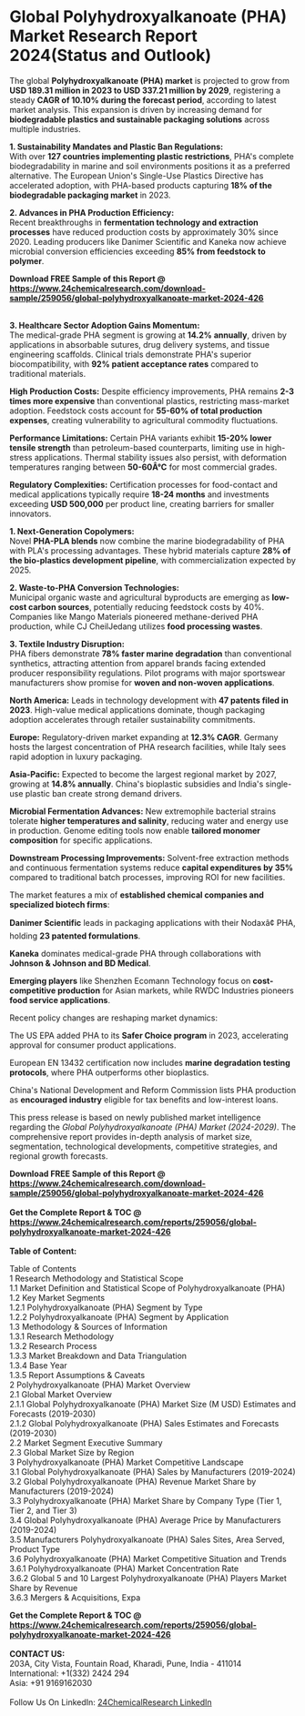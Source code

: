 <h1>Global Polyhydroxyalkanoate (PHA) Market Research Report 2024(Status and Outlook)</h1><p>The global <strong>Polyhydroxyalkanoate (PHA) market</strong> is projected to grow from <strong>USD 189.31 million in 2023 to USD 337.21 million by 2029</strong>, registering a steady <strong>CAGR of 10.10% during the forecast period</strong>, according to latest market analysis. This expansion is driven by increasing demand for <strong>biodegradable plastics and sustainable packaging solutions</strong> across multiple industries.</p><p><strong>1. Sustainability Mandates and Plastic Ban Regulations:</strong><br>
With over <strong>127 countries implementing plastic restrictions</strong>, PHA's complete biodegradability in marine and soil environments positions it as a preferred alternative. The European Union's Single-Use Plastics Directive has accelerated adoption, with PHA-based products capturing <strong>18% of the biodegradable packaging market</strong> in 2023.</p><p><strong>2. Advances in PHA Production Efficiency:</strong><br>
Recent breakthroughs in <strong>fermentation technology and extraction processes</strong> have reduced production costs by approximately 30% since 2020. Leading producers like Danimer Scientific and Kaneka now achieve microbial conversion efficiencies exceeding <strong>85% from feedstock to polymer</strong>.</p><div><b>Download FREE Sample of this Report @ 
            <a href="https://www.24chemicalresearch.com/download-sample/259056/global-polyhydroxyalkanoate-market-2024-426">
            https://www.24chemicalresearch.com/download-sample/259056/global-polyhydroxyalkanoate-market-2024-426</a></b></div><br><p><strong>3. Healthcare Sector Adoption Gains Momentum:</strong><br>
The medical-grade PHA segment is growing at <strong>14.2% annually</strong>, driven by applications in absorbable sutures, drug delivery systems, and tissue engineering scaffolds. Clinical trials demonstrate PHA's superior biocompatibility, with <strong>92% patient acceptance rates</strong> compared to traditional materials.</p><p><strong>High Production Costs:</strong> Despite efficiency improvements, PHA remains <strong>2-3 times more expensive</strong> than conventional plastics, restricting mass-market adoption. Feedstock costs account for <strong>55-60% of total production expenses</strong>, creating vulnerability to agricultural commodity fluctuations.</p><p><strong>Performance Limitations:</strong> Certain PHA variants exhibit <strong>15-20% lower tensile strength</strong> than petroleum-based counterparts, limiting use in high-stress applications. Thermal stability issues also persist, with deformation temperatures ranging between <strong>50-60Â°C</strong> for most commercial grades.</p><p><strong>Regulatory Complexities:</strong> Certification processes for food-contact and medical applications typically require <strong>18-24 months</strong> and investments exceeding <strong>USD 500,000</strong> per product line, creating barriers for smaller innovators.</p><p><strong>1. Next-Generation Copolymers:</strong><br>
Novel <strong>PHA-PLA blends</strong> now combine the marine biodegradability of PHA with PLA's processing advantages. These hybrid materials capture <strong>28% of the bio-plastics development pipeline</strong>, with commercialization expected by 2025.</p><p><strong>2. Waste-to-PHA Conversion Technologies:</strong><br>
Municipal organic waste and agricultural byproducts are emerging as <strong>low-cost carbon sources</strong>, potentially reducing feedstock costs by 40%. Companies like Mango Materials pioneered methane-derived PHA production, while CJ CheilJedang utilizes <strong>food processing wastes</strong>.</p><p><strong>3. Textile Industry Disruption:</strong><br>
PHA fibers demonstrate <strong>78% faster marine degradation</strong> than conventional synthetics, attracting attention from apparel brands facing extended producer responsibility regulations. Pilot programs with major sportswear manufacturers show promise for <strong>woven and non-woven applications</strong>.</p><p><strong>North America:</strong> Leads in technology development with <strong>47 patents filed in 2023</strong>. High-value medical applications dominate, though packaging adoption accelerates through retailer sustainability commitments.</p><p><strong>Europe:</strong> Regulatory-driven market expanding at <strong>12.3% CAGR</strong>. Germany hosts the largest concentration of PHA research facilities, while Italy sees rapid adoption in luxury packaging.</p><p><strong>Asia-Pacific:</strong> Expected to become the largest regional market by 2027, growing at <strong>14.8% annually</strong>. China's bioplastic subsidies and India's single-use plastic ban create strong demand drivers.</p><p><strong>Microbial Fermentation Advances:</strong> New extremophile bacterial strains tolerate <strong>higher temperatures and salinity</strong>, reducing water and energy use in production. Genome editing tools now enable <strong>tailored monomer composition</strong> for specific applications.</p><p><strong>Downstream Processing Improvements:</strong> Solvent-free extraction methods and continuous fermentation systems reduce <strong>capital expenditures by 35%</strong> compared to traditional batch processes, improving ROI for new facilities.</p><p>The market features a mix of <strong>established chemical companies and specialized biotech firms</strong>:</p><p><strong>Danimer Scientific</strong> leads in packaging applications with their Nodaxâ¢ PHA, holding <strong>23 patented formulations</strong>.</p><p><strong>Kaneka</strong> dominates medical-grade PHA through collaborations with <strong>Johnson &amp; Johnson and BD Medical</strong>.</p><p><strong>Emerging players</strong> like Shenzhen Ecomann Technology focus on <strong>cost-competitive production</strong> for Asian markets, while RWDC Industries pioneers <strong>food service applications</strong>.</p><p>Recent policy changes are reshaping market dynamics:</p><p>The US EPA added PHA to its <strong>Safer Choice program</strong> in 2023, accelerating approval for consumer product applications.</p><p>European EN 13432 certification now includes <strong>marine degradation testing protocols</strong>, where PHA outperforms other bioplastics.</p><p>China's National Development and Reform Commission lists PHA production as <strong>encouraged industry</strong> eligible for tax benefits and low-interest loans.</p><p>This press release is based on newly published market intelligence regarding the <em>Global Polyhydroxyalkanoate (PHA) Market (2024-2029)</em>. The comprehensive report provides in-depth analysis of market size, segmentation, technological developments, competitive strategies, and regional growth forecasts.</p><div><b>Download FREE Sample of this Report @ 
            <a href="https://www.24chemicalresearch.com/download-sample/259056/global-polyhydroxyalkanoate-market-2024-426">
            https://www.24chemicalresearch.com/download-sample/259056/global-polyhydroxyalkanoate-market-2024-426</a></b></div><br><div><b>Get the Complete Report & TOC @ 
            <a href="https://www.24chemicalresearch.com/reports/259056/global-polyhydroxyalkanoate-market-2024-426">
            https://www.24chemicalresearch.com/reports/259056/global-polyhydroxyalkanoate-market-2024-426</a></b></div><br>
            <b>Table of Content:</b><p>Table of Contents<br />
1 Research Methodology and Statistical Scope<br />
1.1 Market Definition and Statistical Scope of Polyhydroxyalkanoate (PHA)<br />
1.2 Key Market Segments<br />
1.2.1 Polyhydroxyalkanoate (PHA) Segment by Type<br />
1.2.2 Polyhydroxyalkanoate (PHA) Segment by Application<br />
1.3 Methodology & Sources of Information<br />
1.3.1 Research Methodology<br />
1.3.2 Research Process<br />
1.3.3 Market Breakdown and Data Triangulation<br />
1.3.4 Base Year<br />
1.3.5 Report Assumptions & Caveats<br />
2 Polyhydroxyalkanoate (PHA) Market Overview<br />
2.1 Global Market Overview<br />
2.1.1 Global Polyhydroxyalkanoate (PHA) Market Size (M USD) Estimates and Forecasts (2019-2030)<br />
2.1.2 Global Polyhydroxyalkanoate (PHA) Sales Estimates and Forecasts (2019-2030)<br />
2.2 Market Segment Executive Summary<br />
2.3 Global Market Size by Region<br />
3 Polyhydroxyalkanoate (PHA) Market Competitive Landscape<br />
3.1 Global Polyhydroxyalkanoate (PHA) Sales by Manufacturers (2019-2024)<br />
3.2 Global Polyhydroxyalkanoate (PHA) Revenue Market Share by Manufacturers (2019-2024)<br />
3.3 Polyhydroxyalkanoate (PHA) Market Share by Company Type (Tier 1, Tier 2, and Tier 3)<br />
3.4 Global Polyhydroxyalkanoate (PHA) Average Price by Manufacturers (2019-2024)<br />
3.5 Manufacturers Polyhydroxyalkanoate (PHA) Sales Sites, Area Served, Product Type<br />
3.6 Polyhydroxyalkanoate (PHA) Market Competitive Situation and Trends<br />
3.6.1 Polyhydroxyalkanoate (PHA) Market Concentration Rate<br />
3.6.2 Global 5 and 10 Largest Polyhydroxyalkanoate (PHA) Players Market Share by Revenue<br />
3.6.3 Mergers & Acquisitions, Expa</p><div><b>Get the Complete Report & TOC @ 
            <a href="https://www.24chemicalresearch.com/reports/259056/global-polyhydroxyalkanoate-market-2024-426">
            https://www.24chemicalresearch.com/reports/259056/global-polyhydroxyalkanoate-market-2024-426</a></b></div><br><b>CONTACT US:</b><br>
            203A, City Vista, Fountain Road, Kharadi, Pune, India - 411014<br>
            International: +1(332) 2424 294<br>
            Asia: +91 9169162030 <br><br>
            Follow Us On LinkedIn: <a href="https://www.linkedin.com/company/24chemicalresearch/">24ChemicalResearch LinkedIn</a>